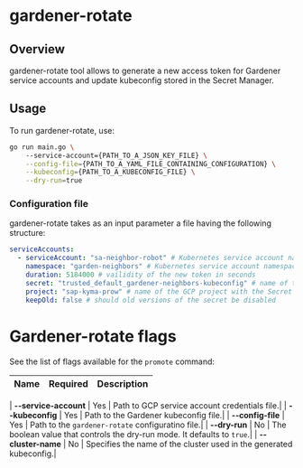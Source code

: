 # gardener-rotate

## Overview

gardener-rotate tool allows to generate a new access token for Gardener service accounts and update kubeconfig stored in the Secret Manager.

## Usage

To run gardener-rotate, use:
```bash
go run main.go \ 
    --service-account={PATH_TO_A_JSON_KEY_FILE} \
    --config-file={PATH_TO_A_YAML_FILE_CONTAINING_CONFIGURATION} \
    --kubeconfig={PATH_TO_A_KUBECONFIG_FILE} \
    --dry-run=true
```


### Configuration file

gardener-rotate takes as an input parameter a file having the following structure: 

```yaml
serviceAccounts:
  - serviceAccount: "sa-neighbor-robot" # Kubernetes service account name
    namespace: "garden-neighbors" # Kubernetes service account namespace
    duration: 5184000 # vailidity of the new token in seconds
    secret: "trusted_default_gardener-neighbors-kubeconfig" # name of the GCP secret
    project: "sap-kyma-prow" # name of the GCP project with the Secret Manager
    keepOld: false # should old versions of the secret be disabled
```


# Gardener-rotate flags

See the list of flags available for the `promote` command:

| Name                      | Required | Description                                                                                          |
| :------------------------ | :------: | :--------------------------------------------------------------------------------------------------- |

| **--service-account**     |   Yes    | Path to GCP service account credentials file.|
| **--kubeconfig**          |   Yes    | Path to the Gardener kubeconfig file.|
| **--config-file**         |   Yes    | Path to the `gardener-rotate` configuratino file.|
| **--dry-run**             |   No     | The boolean value that controls the dry-run mode. It defaults to `true`.|
| **--cluster-name**        |   No     | Specifies the name of the cluster used in the generated kubeconfig.|
